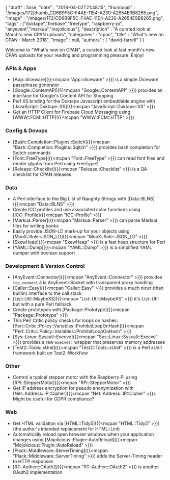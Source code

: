 {
   "draft" : false,
   "date" : "2018-04-02T21:48:15",
   "thumbnail" : "/images/172/thumb_CD6B9F5C-F4AE-11E4-A230-A2654E9B8265.png",
   "image" : "/images/172/CD6B9F5C-F4AE-11E4-A230-A2654E9B8265.png",
   "tags" : ["duktape","firebase","freetype", "raspberry-pi", "anyevent","markua","mojolicious"],
   "description" : "A curated look at March's new CPAN uploads",
   "categories" : "cpan",
   "title" : "What's new on CPAN - March 2018",
   "image" : null,
   "authors" : [
      "david-farrell"
   ]
}


Welcome to "What's new on CPAN", a curated look at last month's new CPAN uploads for your reading and programming pleasure. Enjoy!

### APIs & Apps
* [App::diceware]({{<mcpan "App::diceware" >}}) is a simple Diceware passphrase generator
* [Google::ContentAPI]({{<mcpan "Google::ContentAPI" >}}) provides an interface for Google's Content API for Shopping
* Perl XS binding for the Duktape Javascript embeddable engine with [JavaScript::Duktape::XS]({{<mcpan "JavaScript::Duktape::XS" >}})
* Get an HTTP Client for Firebase Cloud Messaging using [WWW::FCM::HTTP]({{<mcpan "WWW::FCM::HTTP" >}})


### Config & Devops
* [Bash::Completion::Plugins::Sqitch]({{<mcpan "Bash::Completion::Plugins::Sqitch" >}}) provides bash completion for Sqitch commands
* [Font::FreeType]({{<mcpan "Font::FreeType" >}}) can read font files and render glyphs from Perl using FreeType2
* [Release::Checklist]({{<mcpan "Release::Checklist" >}}) is a QA checklist for CPAN releases


### Data
* A Perl interface to the Big List of Naughty Strings with [Data::BLNS]({{<mcpan "Data::BLNS" >}})
* Create ICC profiles and use associated color functions using [ICC::Profile]({{<mcpan "ICC::Profile" >}})
* [Markua::Parser]({{<mcpan "Markua::Parser" >}}) can parse Markua files for writing books
* Easily provide JSON-LD mark-up for your objects using [MooX::Role::JSON_LD]({{<mcpan "MooX::Role::JSON_LD" >}})
* [SkewHeap]({{<mcpan "SkewHeap" >}}) is a fast heap structure for Perl
* [YAML::Dump]({{<mcpan "YAML::Dump" >}}) is a simplified YAML dumper with boolean support


### Development & Version Control
* [AnyEvent::Connector]({{<mcpan "AnyEvent::Connector" >}}) provides `tcp_connect` á la AnyEvent::Socket with transparent proxy handling
* [Caller::Easy]({{<mcpan "Caller::Easy" >}}) provides a much nicer (than builtin) interface to the call stack
* [List::Util::MaybeXS]({{<mcpan "List::Util::MaybeXS" >}}) it's List::Util but with a pure Perl fallback
* Create prototypes with [Package::Prototype]({{<mcpan "Package::Prototype" >}})
* This Perl Critic policy checks for loops on hashes: [Perl::Critic::Policy::Variables::ProhibitLoopOnHash]({{<mcpan "Perl::Critic::Policy::Variables::ProhibitLoopOnHash" >}})
* [Sys::Linux::Syscall::Execve]({{<mcpan "Sys::Linux::Syscall::Execve" >}}) provides a raw `execve()` wrapper that preserves memory addresses
* [Test2::Tools::xUnit]({{<mcpan "Test2::Tools::xUnit" >}}) is a Perl xUnit framework built on Test2::Workflow


### Other
* Control a typical stepper motor with the Raspberry Pi using [RPi::StepperMotor]({{<mcpan "RPi::StepperMotor" >}})
* Get IP address encryption for pseudo anonymization with [Net::Address::IP::Cipher]({{<mcpan "Net::Address::IP::Cipher" >}}). Might be useful for GDPR compliance?


### Web
* Get HTML validation via [HTML::Tidy5]({{<mcpan "HTML::Tidy5" >}}) (the author's intended replacement for HTML::Lint)
* Automatically reload open browser windows when your application changes using [Mojolicious::Plugin::AutoReload]({{<mcpan "Mojolicious::Plugin::AutoReload" >}})
* [Plack::Middleware::ServerTiming]({{<mcpan "Plack::Middleware::ServerTiming" >}}) adds the Server-Timing header to HTTP responses
* [RT::Authen::OAuth2]({{<mcpan "RT::Authen::OAuth2" >}}) is another OAuth2 implementation
